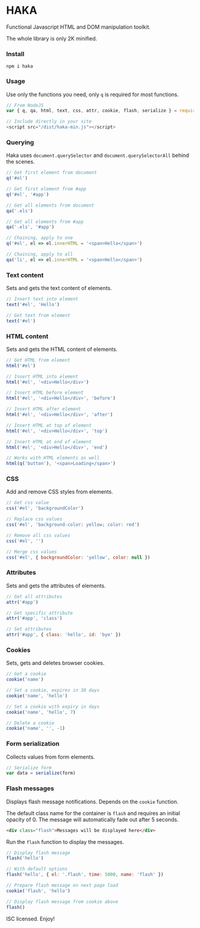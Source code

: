 # HAKA
Functional Javascript HTML and DOM manipulation toolkit.

The whole library is only 2K minified.

### Install
`npm i haka`

### Usage
Use only the functions you need, only `q` is required for most functions.
```javascript
// From NodeJS
var { q, qa, html, text, css, attr, cookie, flash, serialize } = require('haka')

// Include directly in your site
<script src="/dist/haka-min.js"></script>
```

### Querying
Haka uses `document.querySelector` and `document.querySelectorAll` behind the scenes.
```javascript
// Get first element from document
q('#el')

// Get first element from #app
q('#el', '#app')

// Get all elements from document
qa('.els')

// Get all elements from #app
qa('.els', '#app')

// Chaining, apply to one
q('#el', el => el.innerHTML = '<span>Hello</span>')

// Chaining, apply to all
qa('li', el => el.innerHTML = '<span>Hello</span>')
```

### Text content
Sets and gets the text content of elements.
```javascript
// Insert text into element
text('#el', 'Hello')

// Get text from element
text('#el')
```

### HTML content
Sets and gets the HTML content of elements.
```javascript
// Get HTML from element
html('#el')

// Insert HTML into element
html('#el', '<div>Hello</div>')

// Insert HTML before element
html('#el', '<div>Hello</div>', 'before')

// Insert HTML after element
html('#el', '<div>Hello</div>', 'after')

// Insert HTML at top of element
html('#el', '<div>Hello</div>', 'top')

// Insert HTML at end of element
html('#el', '<div>Hello</div>', 'end')

// Works with HTML elements as well
html(q('button'), '<span>Loading</span>')
```

### CSS
Add and remove CSS styles from elements.
```javascript
// Get css value
css('#el', 'backgroundColor')

// Replace css values
css('#el', 'background-color: yellow; color: red')

// Remove all css values
css('#el', '')

// Merge css values
css('#el', { backgroundColor: 'yellow', color: null })
```

### Attributes
Sets and gets the attributes of elements.
```javascript
// Get all attributes
attr('#app')

// Get specific attribute
attr('#app', 'class')

// Set attributes
attr('#app', { class: 'hello', id: 'bye' })
```

### Cookies
Sets, gets and deletes browser cookies.
```javascript
// Get a cookie
cookie('name')

// Set a cookie, expires in 30 days
cookie('name', 'hello')

// Set a cookie with expiry in days
cookie('name', 'hello', 7)

// Delete a cookie
cookie('name', '', -1)
```

### Form serialization
Collects values from form elements.
```javascript
// Serialize form
var data = serialize(form)
```

### Flash messages
Displays flash message notifications. Depends on the `cookie` function.

The default class name for the container is `flash` and requires an initial opacity of 0. The message will automatically fade out after 5 seconds.
```html
<div class="flash">Messages will be displayed here</div>
```

Run the `flash` function to display the messages.
```javascript
// Display flash message
flash('hello')

// With default options
flash('hello', { el: '.flash', time: 5000, name: 'flash' })

// Prepare flash message on next page load
cookie('flash', 'hello')

// Display flash message from cookie above
flash()
```

ISC licensed. Enjoy!

